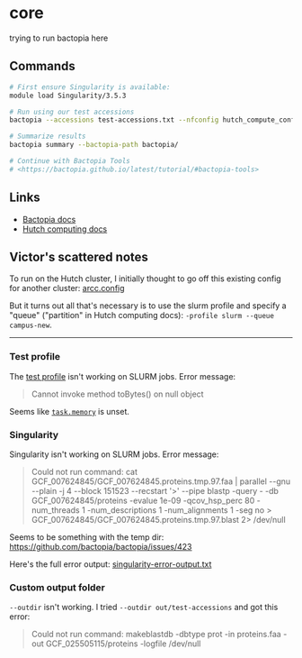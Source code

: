 # core

trying to run bactopia here

## Commands

```sh
# First ensure Singularity is available:
module load Singularity/3.5.3

# Run using our test accessions
bactopia --accessions test-accessions.txt --nfconfig hutch_compute_config.nf

# Summarize results
bactopia summary --bactopia-path bactopia/

# Continue with Bactopia Tools
# <https://bactopia.github.io/latest/tutorial/#bactopia-tools>
```

## Links

- [Bactopia docs](https://bactopia.github.io/)
- [Hutch computing docs](https://sciwiki.fredhutch.org/scicomputing/compute_jobs/)

## Victor's scattered notes

To run on the Hutch cluster, I initially thought to go off this existing config for another cluster: [arcc.config](https://github.com/bactopia/bactopia/blob/master/conf/profiles/arcc.config)

But it turns out all that's necessary is to use the slurm profile and specify a "queue" ("partition" in Hutch computing docs): `-profile slurm --queue campus-new`.

---

### Test profile

The [test profile](https://github.com/bactopia/bactopia/blob/master/conf/profiles/test.config) isn't working on SLURM jobs. Error message:

> Cannot invoke method toBytes() on null object

Seems like [`task.memory`](https://www.nextflow.io/docs/latest/process.html#process-memory) is unset.

### Singularity

Singularity isn't working on SLURM jobs. Error message:

> Could not run command: cat GCF_007624845\/GCF_007624845\.proteins\.tmp\.97\.faa | parallel --gnu --plain -j 4 --block 151523 --recstart '>' --pipe blastp -query - -db GCF_007624845/proteins -evalue 1e-09 -qcov_hsp_perc 80 -num_threads 1 -num_descriptions 1 -num_alignments 1 -seg no > GCF_007624845\/GCF_007624845\.proteins\.tmp\.97\.blast 2> /dev/null

Seems to be something with the temp dir: https://github.com/bactopia/bactopia/issues/423

Here's the full error output: [singularity-error-output.txt](./singularity-error-output.txt)

### Custom output folder

`--outdir` isn't working. I tried `--outdir out/test-accessions` and got this error:

> Could not run command: makeblastdb -dbtype prot -in proteins\.faa -out GCF_025505115\/proteins -logfile /dev/null
